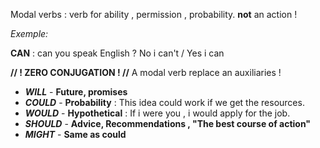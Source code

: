 Modal verbs : verb for ability , permission , probability. **not** an action !

_Exemple:_ 

**CAN** : can you speak English ? No i can't / Yes i can 

**// ! ZERO CONJUGATION ! //**
A modal verb replace an auxiliaries !

- _**WILL**_ - **Future, promises**
- _**COULD**_ - **Probability** : This idea could work if we get the resources.
- _**WOULD**_ - **Hypothetical** : If i were you , i would apply for the job.
- _**SHOULD**_ - **Advice, Recommendations , "The best course of action"** 
- _**MIGHT**_  - **Same as could**
